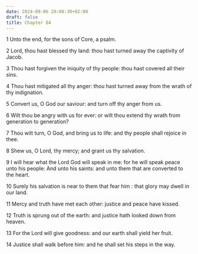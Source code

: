 ```yaml
---
date: 2024-09-06 20:00:30+02:00
draft: false
title: Chapter 84
---
```




1 Unto the end, for the sons of Core, a psalm.

2 Lord, thou hast blessed thy land: thou hast turned away the captivity of Jacob.

3 Thou hast forgiven the iniquity of thy people: thou hast covered all their sins.

4 Thou hast mitigated all thy anger: thou hast turned away from the wrath of thy indignation.

5 Convert us, O God our saviour: and turn off thy anger from us.

6 Wilt thou be angry with us for ever: or wilt thou extend thy wrath from generation to generation?

7 Thou wilt turn, O God, and bring us to life: and thy people shall rejoice in thee.

8 Shew us, O Lord, thy mercy; and grant us thy salvation.

9 I will hear what the Lord God will speak in me: for he will speak peace unto his people: And unto his saints: and unto them that are converted to the heart.

10 Surely his salvation is near to them that fear him : that glory may dwell in our land.

11 Mercy and truth have met each other: justice and peace have kissed.

12 Truth is sprung out of the earth: and justice hath looked down from heaven.

13 For the Lord will give goodness: and our earth shall yield her fruit.

14 Justice shall walk before him: and he shall set his steps in the way.

